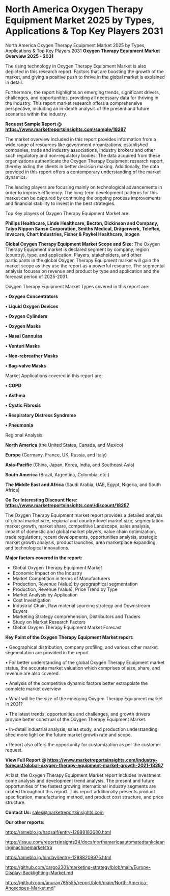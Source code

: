 # North America Oxygen Therapy Equipment Market 2025 by Types, Applications & Top Key Players 2031
North America Oxygen Therapy Equipment Market 2025 by Types, Applications & Top Key Players 2031
<Strong> Oxygen Therapy Equipment Market Overview 2025 - 2031</strong>

The rising technology in Oxygen Therapy Equipment Market is also depicted in this research report. Factors that are boosting the growth of the market, and giving a positive push to thrive in the global market is explained in detail.

Furthermore, the report highlights on emerging trends, significant drivers, challenges, and opportunities, providing all necessary data for thriving in the industry. This report market research offers a comprehensive perspective, including an in-depth analysis of the present and future scenarios within the industry.

<strong>Request Sample Report @ <a href=https://www.marketreportsinsights.com/sample/18287>https://www.marketreportsinsights.com/sample/18287</a></strong>

The market overview included in this report provides information from a wide range of resources like government organizations, established companies, trade and industry associations, industry brokers and other such regulatory and non-regulatory bodies. The data acquired from these organizations authenticate the Oxygen Therapy Equipment research report, thereby aiding the clients in better decision making. Additionally, the data provided in this report offers a contemporary understanding of the market dynamics.

The leading players are focusing mainly on technological advancements in order to improve efficiency. The long-term development patterns for this market can be captured by continuing the ongoing process improvements and financial stability to invest in the best strategies.

Top Key players of Oxygen Therapy Equipment Market are:

<strong>Philips Healthcare, Linde Healthcare, Becton, Dickinson and Company, Taiyo Nippon Sanso Corporation, Smiths Medical, Drägerwerk, Teleflex, Invacare, Chart Industries, Fisher & Paykel Healthcare, Inogen</strong>

<strong><b>Global Oxygen Therapy Equipment Market Scope and Size:</b></strong>
The Oxygen Therapy Equipment market is declared segment by company, region (country), type, and application. Players, stakeholders, and other participants in the global Oxygen Therapy Equipment market will gain the market scope as they use the report as a powerful resource. The segmental analysis focuses on revenue and product by type and application and the forecast period of 2025-2031.

Oxygen Therapy Equipment Market Types covered in this report are:

<strong>• Oxygen Concentrators

• Liquid Oxygen Devices

• Oxygen Cylinders

• Oxygen Masks

• Nasal Cannulas

• Venturi Masks

• Non-rebreather Masks

• Bag-valve Masks</strong>

Market Applications covered in this report are:

<strong>• COPD

• Asthma

• Cystic Fibrosis

• Respiratory Distress Syndrome

• Pneumonia</strong> 

Regional Analysis

<strong>North America</strong> (the United States, Canada, and Mexico)

<strong>Europe</strong> (Germany, France, UK, Russia, and Italy)

<strong>Asia-Pacific</strong> (China, Japan, Korea, India, and Southeast Asia)

<strong>South America</strong> (Brazil, Argentina, Colombia, etc.)

<strong>The Middle East and Africa</strong> (Saudi Arabia, UAE, Egypt, Nigeria, and South Africa)

<strong>Go For Interesting Discount Here: <a href=https://www.marketreportsinsights.com/discount/18287>https://www.marketreportsinsights.com/discount/18287</a></strong>

The Oxygen Therapy Equipment market report provides a detailed analysis of global market size, regional and country-level market size, segmentation market growth, market share, competitive Landscape, sales analysis, impact of domestic and global market players, value chain optimization, trade regulations, recent developments, opportunities analysis, strategic market growth analysis, product launches, area marketplace expanding, and technological innovations.

<strong><b>Major factors covered in the report:</b></strong>
<ul>
  <li>Global Oxygen Therapy Equipment Market </li>
  <li>Economic Impact on the Industry</li>
  <li>Market Competition in terms of Manufacturers</li>
  <li>Production, Revenue (Value) by geographical segmentation</li>
  <li>Production, Revenue (Value), Price Trend by Type</li>
  <li>Market Analysis by Application</li>
  <li>Cost Investigation</li>
  <li>Industrial Chain, Raw material sourcing strategy and Downstream Buyers</li>
  <li>Marketing Strategy comprehension, Distributors and Traders</li>
  <li>Study on Market Research Factors</li>
  <li>Global Oxygen Therapy Equipment Market Forecast</li>
</ul>

<strong><b>Key Point of the Oxygen Therapy Equipment Market report:</b></strong>

• Geographical distribution, company profiling, and various other market segmentation are provided in the report.

• For better understanding of the global Oxygen Therapy Equipment market status, the accurate market valuation which comprises of size, share, and revenue are also covered.

• Analysis of the competitive dynamic factors better extrapolate the complete market overview

• What will be the size of the emerging Oxygen Therapy Equipment market in 2031?

• The latest trends, opportunities and challenges, and growth drivers provide better construal of the Oxygen Therapy Equipment Market.

• In-detail industrial analysis, sales study, and production understanding shed more light on the future market growth rate and scope.

• Report also offers the opportunity for customization as per the customer request.

<strong><b>View Full Report @ <a href=https://www.marketreportsinsights.com/industry-forecast/global-oxygen-therapy-equipment-market-growth-2021-18287>https://www.marketreportsinsights.com/industry-forecast/global-oxygen-therapy-equipment-market-growth-2021-18287</a></b></strong>


At last, the Oxygen Therapy Equipment Market report includes investment come analysis and development trend analysis. The present and future opportunities of the fastest growing international industry segments are coated throughout this report. This report additionally presents product specification, manufacturing method, and product cost structure, and price structure.

<strong>Contact Us:</strong>
sales@marketreportsinsights.com

<strong>Our other reports:</strong>

<a href=https://ameblo.jp/haqsaif/entry-12888183680.html>https://ameblo.jp/haqsaif/entry-12888183680.html</a>

<a href=https://issuu.com/reportsinsights24/docs/northamericaautomatedtankcleaningmachinemarketstra>https://issuu.com/reportsinsights24/docs/northamericaautomatedtankcleaningmachinemarketstra</a>

<a href=https://ameblo.jp/hindavi/entry-12888209975.html>https://ameblo.jp/hindavi/entry-12888209975.html</a>

<a href=https://github.com/cargo2301/marketing-strategy/blob/main/Europe-Display-Backlighting-Market.md>https://github.com/cargo2301/marketing-strategy/blob/main/Europe-Display-Backlighting-Market.md</a>

<a href=https://github.com/anurag765555/report/blob/main/North-America-Anoscopes-Market.md>https://github.com/anurag765555/report/blob/main/North-America-Anoscopes-Market.md</a>"
